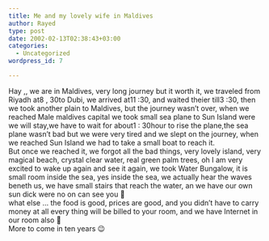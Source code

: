 ```yaml
---
title: Me and my lovely wife in Maldives
author: Rayed
type: post
date: 2002-02-13T02:38:43+03:00
categories:
  - Uncategorized
wordpress_id: 7

---
```

<div style="clear:both;"></div>
<p>Hay ,, we are in Maldives, very long journey but it worth it, we traveled from Riyadh at8 , 30to Dubi, we arrived at11 :30, and waited theier till3 :30, then we took another plain to Maldives, but the journey wasn&#8217;t over, when we reached Male maldives capital we took small sea plane to Sun Island were we will stay,we have to wait for about1 : 30hour to rise the plane,the sea plane wasn&#8217;t bad but we were very tired and we slept on the journey, when we reached Sun Island we had to take a small boat to reach it.<br />But once we reached it, we forgot all the bad things, very lovely island, very magical beach, crystal clear water, real green palm trees, oh I am very excited to wake up again and see it again, we took Water Bungalow, it is small room inside the sea, yes inside the sea, we actually hear the waves beneth us, we have small stairs that reach the water, an we have our own sun dick were no on can see you 🙂<br />what else &#8230; the food is good, prices are good, and you didn&#8217;t have to carry money at all every thing will be billed to your room, and we have Internet in our room also 🙂<br />More to come in ten years 😉</p>
<div style="clear:both; padding-bottom: 0.25em;"></div>
